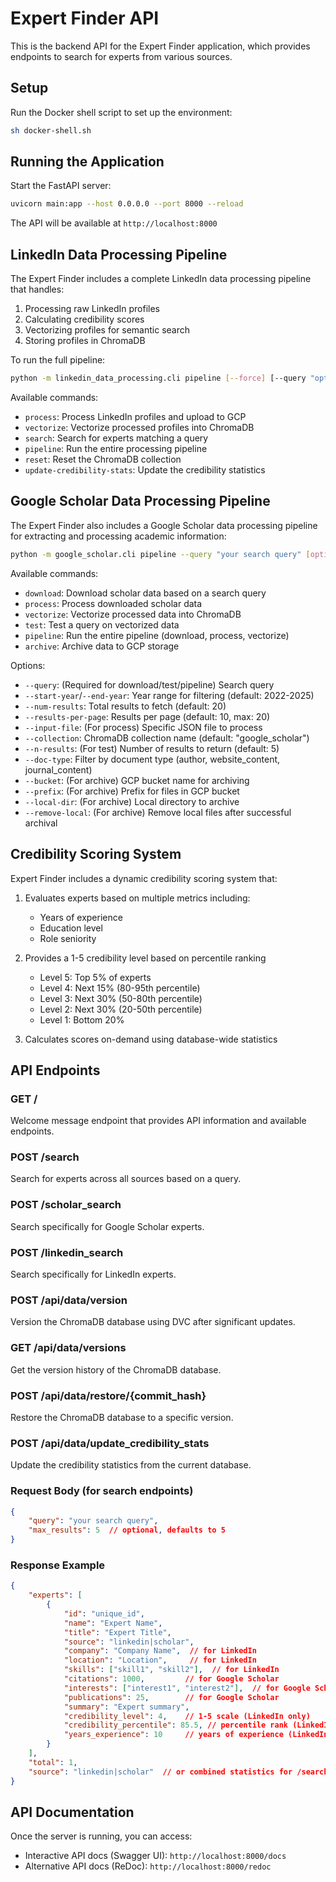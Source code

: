 # Expert Finder API

This is the backend API for the Expert Finder application, which provides endpoints to search for experts from various sources.

## Setup

Run the Docker shell script to set up the environment:
```bash
sh docker-shell.sh
```

## Running the Application

Start the FastAPI server:
```bash
uvicorn main:app --host 0.0.0.0 --port 8000 --reload
```

The API will be available at `http://localhost:8000`

## LinkedIn Data Processing Pipeline

The Expert Finder includes a complete LinkedIn data processing pipeline that handles:

1. Processing raw LinkedIn profiles
2. Calculating credibility scores
3. Vectorizing profiles for semantic search
4. Storing profiles in ChromaDB

To run the full pipeline:

```bash
python -m linkedin_data_processing.cli pipeline [--force] [--query "optional search query"]
```

Available commands:
- `process`: Process LinkedIn profiles and upload to GCP
- `vectorize`: Vectorize processed profiles into ChromaDB
- `search`: Search for experts matching a query
- `pipeline`: Run the entire processing pipeline
- `reset`: Reset the ChromaDB collection
- `update-credibility-stats`: Update the credibility statistics

## Google Scholar Data Processing Pipeline

The Expert Finder also includes a Google Scholar data processing pipeline for extracting and processing academic information:

```bash
python -m google_scholar.cli pipeline --query "your search query" [options]
```

Available commands:
- `download`: Download scholar data based on a search query
- `process`: Process downloaded scholar data
- `vectorize`: Vectorize processed data into ChromaDB
- `test`: Test a query on vectorized data
- `pipeline`: Run the entire pipeline (download, process, vectorize)
- `archive`: Archive data to GCP storage

Options:
- `--query`: (Required for download/test/pipeline) Search query
- `--start-year`/`--end-year`: Year range for filtering (default: 2022-2025)
- `--num-results`: Total results to fetch (default: 20)
- `--results-per-page`: Results per page (default: 10, max: 20)
- `--input-file`: (For process) Specific JSON file to process
- `--collection`: ChromaDB collection name (default: "google_scholar")
- `--n-results`: (For test) Number of results to return (default: 5)
- `--doc-type`: Filter by document type (author, website_content, journal_content)
- `--bucket`: (For archive) GCP bucket name for archiving
- `--prefix`: (For archive) Prefix for files in GCP bucket
- `--local-dir`: (For archive) Local directory to archive
- `--remove-local`: (For archive) Remove local files after successful archival

## Credibility Scoring System

Expert Finder includes a dynamic credibility scoring system that:

1. Evaluates experts based on multiple metrics including:
   - Years of experience
   - Education level
   - Role seniority

2. Provides a 1-5 credibility level based on percentile ranking
   - Level 5: Top 5% of experts
   - Level 4: Next 15% (80-95th percentile)
   - Level 3: Next 30% (50-80th percentile)
   - Level 2: Next 30% (20-50th percentile)
   - Level 1: Bottom 20%

3. Calculates scores on-demand using database-wide statistics

## API Endpoints

### GET /
Welcome message endpoint that provides API information and available endpoints.

### POST /search
Search for experts across all sources based on a query.

### POST /scholar_search
Search specifically for Google Scholar experts.

### POST /linkedin_search
Search specifically for LinkedIn experts.

### POST /api/data/version
Version the ChromaDB database using DVC after significant updates.

### GET /api/data/versions
Get the version history of the ChromaDB database.

### POST /api/data/restore/{commit_hash}
Restore the ChromaDB database to a specific version.

### POST /api/data/update_credibility_stats
Update the credibility statistics from the current database.

### Request Body (for search endpoints)
```json
{
    "query": "your search query",
    "max_results": 5  // optional, defaults to 5
}
```

### Response Example
```json
{
    "experts": [
        {
            "id": "unique_id",
            "name": "Expert Name",
            "title": "Expert Title",
            "source": "linkedin|scholar",
            "company": "Company Name",  // for LinkedIn
            "location": "Location",     // for LinkedIn
            "skills": ["skill1", "skill2"],  // for LinkedIn
            "citations": 1000,         // for Google Scholar
            "interests": ["interest1", "interest2"],  // for Google Scholar
            "publications": 25,        // for Google Scholar
            "summary": "Expert summary",
            "credibility_level": 4,    // 1-5 scale (LinkedIn only)
            "credibility_percentile": 85.5, // percentile rank (LinkedIn only)
            "years_experience": 10     // years of experience (LinkedIn only)
        }
    ],
    "total": 1,
    "source": "linkedin|scholar"  // or combined statistics for /search
}
```

## API Documentation

Once the server is running, you can access:
- Interactive API docs (Swagger UI): `http://localhost:8000/docs`
- Alternative API docs (ReDoc): `http://localhost:8000/redoc` 